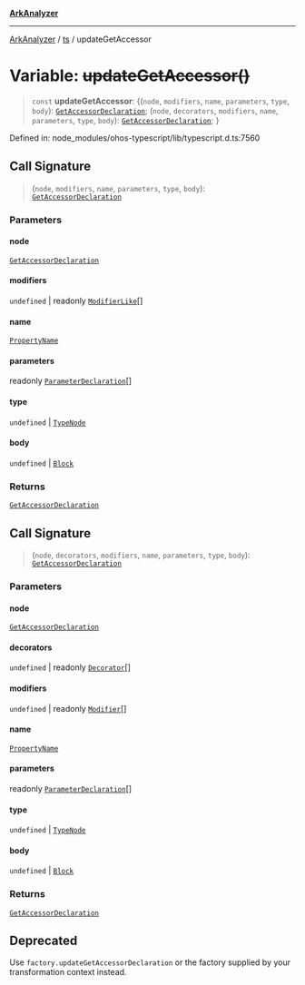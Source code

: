 [**ArkAnalyzer**](../../../../README.md)

***

[ArkAnalyzer](../../../../globals.md) / [ts](../README.md) / updateGetAccessor

# Variable: ~~updateGetAccessor()~~

> `const` **updateGetAccessor**: \{(`node`, `modifiers`, `name`, `parameters`, `type`, `body`): [`GetAccessorDeclaration`](../interfaces/GetAccessorDeclaration.md); (`node`, `decorators`, `modifiers`, `name`, `parameters`, `type`, `body`): [`GetAccessorDeclaration`](../interfaces/GetAccessorDeclaration.md); \}

Defined in: node\_modules/ohos-typescript/lib/typescript.d.ts:7560

## Call Signature

> (`node`, `modifiers`, `name`, `parameters`, `type`, `body`): [`GetAccessorDeclaration`](../interfaces/GetAccessorDeclaration.md)

### Parameters

#### node

[`GetAccessorDeclaration`](../interfaces/GetAccessorDeclaration.md)

#### modifiers

`undefined` | readonly [`ModifierLike`](../type-aliases/ModifierLike.md)[]

#### name

[`PropertyName`](../type-aliases/PropertyName.md)

#### parameters

readonly [`ParameterDeclaration`](../interfaces/ParameterDeclaration.md)[]

#### type

`undefined` | [`TypeNode`](../interfaces/TypeNode.md)

#### body

`undefined` | [`Block`](../interfaces/Block.md)

### Returns

[`GetAccessorDeclaration`](../interfaces/GetAccessorDeclaration.md)

## Call Signature

> (`node`, `decorators`, `modifiers`, `name`, `parameters`, `type`, `body`): [`GetAccessorDeclaration`](../interfaces/GetAccessorDeclaration.md)

### Parameters

#### node

[`GetAccessorDeclaration`](../interfaces/GetAccessorDeclaration.md)

#### decorators

`undefined` | readonly [`Decorator`](../interfaces/Decorator.md)[]

#### modifiers

`undefined` | readonly [`Modifier`](../type-aliases/Modifier.md)[]

#### name

[`PropertyName`](../type-aliases/PropertyName.md)

#### parameters

readonly [`ParameterDeclaration`](../interfaces/ParameterDeclaration.md)[]

#### type

`undefined` | [`TypeNode`](../interfaces/TypeNode.md)

#### body

`undefined` | [`Block`](../interfaces/Block.md)

### Returns

[`GetAccessorDeclaration`](../interfaces/GetAccessorDeclaration.md)

## Deprecated

Use `factory.updateGetAccessorDeclaration` or the factory supplied by your transformation context instead.
